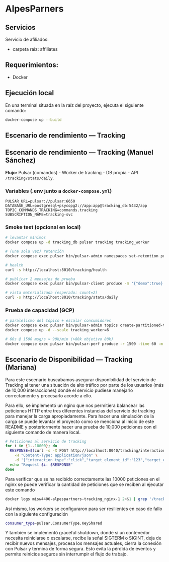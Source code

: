 # AlpesParners

## Servicios
Servicio de afiliados:
-  carpeta raíz: affiliates

## Requerimientos:
- Docker

## Ejecución local
En una terminal situada en la raíz del proyecto, ejecuta el siguiente comando:

```bash
docker-compose up --build
```


## Escenario de rendimiento — Tracking

## Escenario de rendimiento — Tracking (Manuel Sánchez)

**Flujo:** Pulsar (comandos) - Worker de tracking - DB propia - API `/tracking/stats/daily`.

### Variables (.env junto a `docker-compose.yml`)
```env
PULSAR_URL=pulsar://pulsar:6650
DATABASE_URL=postgresql+psycopg2://app:app@tracking_db:5432/app
TOPIC_COMMANDS_TRACKING=commands.tracking
SUBSCRIPTION_NAME=tracking-svc
```

### Smoke test (opcional en local)
```bash
# levantar mínimos
docker compose up -d tracking_db pulsar tracking tracking_worker

# (una sola vez) retención
docker compose exec pulsar bin/pulsar-admin namespaces set-retention public/default --size -1 --time -1

# health
curl -s http://localhost:8010/tracking/health

# publicar 2 mensajes de prueba
docker compose exec pulsar bin/pulsar-client produce -m '{"demo":true}' -n 2 -k test commands.tracking

# vista materializada (esperado: count=2)
curl -s http://localhost:8010/tracking/stats/daily
```

### Prueba de capacidad (GCP)
```bash
# paralelismo del tópico + escalar consumidores
docker compose exec pulsar bin/pulsar-admin topics create-partitioned-topic commands.tracking --partitions X
docker compose up -d --scale tracking_worker=6

# 60s @ 1500 msg/s ≈ 90k/min (>80k objetivo 80k)
docker compose exec pulsar bin/pulsar-perf produce -r 1500 -time 60 -m 256 commands.tracking
```

## Escenario de Disponibilidad — Tracking (Mariana)

Para este escenario buscabamos asegurar disponibilidad del servicio de Tracking al tener una situación de alto tráfico por parte de los usuarios (más de 10,000 interacciones) donde el servicio pudiese manejarlo correctamente y procesarlo acorde a ello.

Para ello, se implementó un nginx que nos permitiera balancear las peticiones HTTP entre tres diferentes instancias del servicio de tracking para manejar la carga apropiadamente. Para hacer una simulación de la carga se puede levantar el proyecto como se menciona al inicio de este README y posteriormente hacer una prueba de 10,000 peticiones con el siguiente comando de manera local.

```bash
# Peticiones al servicio de tracking
for i in {1..10000}; do
  RESPONSE=$(curl -s -X POST http://localhost:8040/tracking/interactions \
    -H "Content-Type: application/json" \
    -d '{"interaction_type":"click","target_element_id":"123","target_element_type":"button","campaign_id":"123"}')
  echo "Request $i: $RESPONSE"
done
```
Para verificar que se ha recibido correctamente las 10000 peticiones en el nginx se puede verificar la cantidad de peticiones que se reciben al ejecutar este comando

```bash
docker logs misw4406-alpespartners-tracking_nginx-1 2>&1 | grep '/tracking/interactions' | wc -l
```

Así mismo, los workers se configuraron para ser resilientes en caso de fallo con la siguiente configuración

```bash
consumer_type=pulsar.ConsumerType.KeyShared
```

Y tambien se implementó graceful shutdown, donde si un contenedor necesita reiniciarse o escalarse, recibe la señal SIGTERM o SIGINT, deja de recibir nuevos mensajes, procesa los mensajes actuales, cierra la conexión con Pulsar y termina de forma segura. Esto evita la pérdida de eventos y permite reinicios seguros sin interrumpir el flujo de trabajo.
